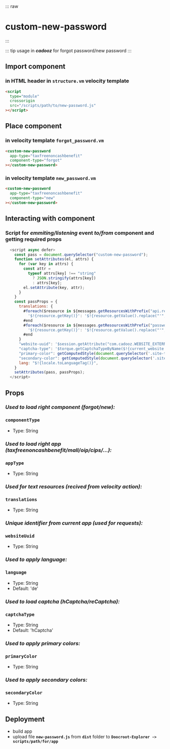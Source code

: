 ::: raw

<h1 class="heading">custom-new-password</h1>
:::

::: tip usage
in **_cadooz_** for forgot password/new password
:::

## Import component

### in HTML header in `structure.vm` velocity template

```html
<script
  type="module"
  crossorigin
  src="/scripts/path/to/new-password.js"
></script>
```

## Place component

### in velocity template `forgot_password.vm`

```html
<custom-new-password
  app-type="taxfreenoncashbenefit"
  component-type="forgot"
></custom-new-password>
```

### in velocity template `new_password.vm`

```html
<custom-new-password
  app-type="taxfreenoncashbenefit"
  component-type="new"
></custom-new-password>
```

## Interacting with component

### Script for _emmiting/listening_ event _to/from_ component and getting required props

```js
  <script async defer>
    const pass = document.querySelector("custom-new-password");
    function setAttributes(el, attrs) {
      for (var key in attrs) {
        const attr =
          typeof attrs[key] !== "string"
            ? JSON.stringify(attrs[key])
            : attrs[key];
        el.setAttribute(key, attr);
      }
    }
    const passProps = {
      translations: {
        #foreach($resource in ${messages.getResourcesWithPrefix("api.rest", "shop.ebc")})
          '$!{resource.getKey()}': '$!{resource.getValue().replace("'", "")}',
        #end
        #foreach($resource in ${messages.getResourcesWithPrefix("passwords")})
          '$!{resource.getKey()}': '$!{resource.getValue().replace("'", "")}',
        #end
      }
      "website-uuid": '$session.getAttribute("com.cadooz.WEBSITE_EXTERNAL_IDENTIFICATION")',
      "captcha-type": '$torque.getCaptchaTypeByName($!{current_website.getAttributeOptionValue('CAPTCHA_TYPE')})',
      "primary-color": getComputedStyle(document.querySelector('.site-title')).color,
      "secondary-color": getComputedStyle(document.querySelector('.site-title')).color,
      lang: "$!{locale.toLanguageTag()}",
    }
    setAttributes(pass, passProps);
  </script>
```

## Props

### **_Used to load right component (forgot/new):_**

### **`componentType`**

- Type: String

### **_Used to load right app (taxfreenoncashbenefit/mall/oip/cips/...):_**

### **`appType`**

- Type: String

### **_Used for text resources (recived from velocity action):_**

### **`translations`**

- Type: String

### **_Unique identifier from current app (used for requests):_**

### **`websiteUuid`**

- Type: String

### **_Used to apply language:_**

### **`language`**

- Type: String
- Default: 'de'

### **_Used to load captcha (hCaptcha/reCaptcha):_**

### **`captchaType`**

- Type: String
- Default: 'hCaptcha'

### **_Used to apply primary colors:_**

### **`primaryColor`**

- Type: String

### **_Used to apply secondary colors:_**

### **`secondaryColor`**

- Type: String

## Deployment

- build app
- upload file **`new-password.js`** from **`dist`** folder to **`Doocroot-Explorer -> scripts/path/for/app`**
